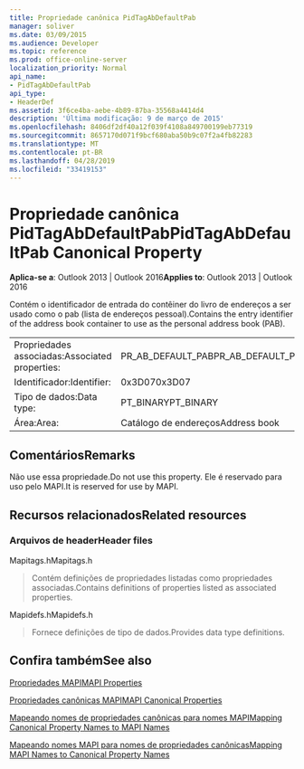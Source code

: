 ```yaml
---
title: Propriedade canônica PidTagAbDefaultPab
manager: soliver
ms.date: 03/09/2015
ms.audience: Developer
ms.topic: reference
ms.prod: office-online-server
localization_priority: Normal
api_name:
- PidTagAbDefaultPab
api_type:
- HeaderDef
ms.assetid: 3f6ce4ba-aebe-4b89-87ba-35568a4414d4
description: 'Última modificação: 9 de março de 2015'
ms.openlocfilehash: 8406df2df40a12f039f4108a849700199eb77319
ms.sourcegitcommit: 8657170d071f9bcf680aba50b9c07f2a4fb82283
ms.translationtype: MT
ms.contentlocale: pt-BR
ms.lasthandoff: 04/28/2019
ms.locfileid: "33419153"
---
```

# <a name="pidtagabdefaultpab-canonical-property"></a><span data-ttu-id="00c1f-103">Propriedade canônica PidTagAbDefaultPab</span><span class="sxs-lookup"><span data-stu-id="00c1f-103">PidTagAbDefaultPab Canonical Property</span></span>

  
  
<span data-ttu-id="00c1f-104">**Aplica-se a**: Outlook 2013 | Outlook 2016</span><span class="sxs-lookup"><span data-stu-id="00c1f-104">**Applies to**: Outlook 2013 | Outlook 2016</span></span> 
  
<span data-ttu-id="00c1f-105">Contém o identificador de entrada do contêiner do livro de endereços a ser usado como o pab (lista de endereços pessoal).</span><span class="sxs-lookup"><span data-stu-id="00c1f-105">Contains the entry identifier of the address book container to use as the personal address book (PAB).</span></span> 
  
|||
|:-----|:-----|
|<span data-ttu-id="00c1f-106">Propriedades associadas:</span><span class="sxs-lookup"><span data-stu-id="00c1f-106">Associated properties:</span></span>  <br/> |<span data-ttu-id="00c1f-107">PR_AB_DEFAULT_PAB</span><span class="sxs-lookup"><span data-stu-id="00c1f-107">PR_AB_DEFAULT_PAB</span></span>  <br/> |
|<span data-ttu-id="00c1f-108">Identificador:</span><span class="sxs-lookup"><span data-stu-id="00c1f-108">Identifier:</span></span>  <br/> |<span data-ttu-id="00c1f-109">0x3D07</span><span class="sxs-lookup"><span data-stu-id="00c1f-109">0x3D07</span></span>  <br/> |
|<span data-ttu-id="00c1f-110">Tipo de dados:</span><span class="sxs-lookup"><span data-stu-id="00c1f-110">Data type:</span></span>  <br/> |<span data-ttu-id="00c1f-111">PT_BINARY</span><span class="sxs-lookup"><span data-stu-id="00c1f-111">PT_BINARY</span></span>  <br/> |
|<span data-ttu-id="00c1f-112">Área:</span><span class="sxs-lookup"><span data-stu-id="00c1f-112">Area:</span></span>  <br/> |<span data-ttu-id="00c1f-113">Catálogo de endereços</span><span class="sxs-lookup"><span data-stu-id="00c1f-113">Address book</span></span>  <br/> |
   
## <a name="remarks"></a><span data-ttu-id="00c1f-114">Comentários</span><span class="sxs-lookup"><span data-stu-id="00c1f-114">Remarks</span></span>

<span data-ttu-id="00c1f-115">Não use essa propriedade.</span><span class="sxs-lookup"><span data-stu-id="00c1f-115">Do not use this property.</span></span> <span data-ttu-id="00c1f-116">Ele é reservado para uso pelo MAPI.</span><span class="sxs-lookup"><span data-stu-id="00c1f-116">It is reserved for use by MAPI.</span></span>
  
## <a name="related-resources"></a><span data-ttu-id="00c1f-117">Recursos relacionados</span><span class="sxs-lookup"><span data-stu-id="00c1f-117">Related resources</span></span>

### <a name="header-files"></a><span data-ttu-id="00c1f-118">Arquivos de header</span><span class="sxs-lookup"><span data-stu-id="00c1f-118">Header files</span></span>

<span data-ttu-id="00c1f-119">Mapitags.h</span><span class="sxs-lookup"><span data-stu-id="00c1f-119">Mapitags.h</span></span>
  
> <span data-ttu-id="00c1f-120">Contém definições de propriedades listadas como propriedades associadas.</span><span class="sxs-lookup"><span data-stu-id="00c1f-120">Contains definitions of properties listed as associated properties.</span></span>
    
<span data-ttu-id="00c1f-121">Mapidefs.h</span><span class="sxs-lookup"><span data-stu-id="00c1f-121">Mapidefs.h</span></span>
  
> <span data-ttu-id="00c1f-122">Fornece definições de tipo de dados.</span><span class="sxs-lookup"><span data-stu-id="00c1f-122">Provides data type definitions.</span></span>
    
## <a name="see-also"></a><span data-ttu-id="00c1f-123">Confira também</span><span class="sxs-lookup"><span data-stu-id="00c1f-123">See also</span></span>



[<span data-ttu-id="00c1f-124">Propriedades MAPI</span><span class="sxs-lookup"><span data-stu-id="00c1f-124">MAPI Properties</span></span>](mapi-properties.md)
  
[<span data-ttu-id="00c1f-125">Propriedades canônicas MAPI</span><span class="sxs-lookup"><span data-stu-id="00c1f-125">MAPI Canonical Properties</span></span>](mapi-canonical-properties.md)
  
[<span data-ttu-id="00c1f-126">Mapeando nomes de propriedades canônicas para nomes MAPI</span><span class="sxs-lookup"><span data-stu-id="00c1f-126">Mapping Canonical Property Names to MAPI Names</span></span>](mapping-canonical-property-names-to-mapi-names.md)
  
[<span data-ttu-id="00c1f-127">Mapeando nomes MAPI para nomes de propriedades canônicas</span><span class="sxs-lookup"><span data-stu-id="00c1f-127">Mapping MAPI Names to Canonical Property Names</span></span>](mapping-mapi-names-to-canonical-property-names.md)

